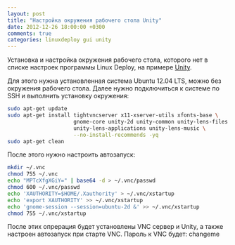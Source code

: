 ```yaml
---
layout: post
title: "Настройка окружения рабочего стола Unity"
date: 2012-12-26 18:00:00 +0300
comments: true
categories: linuxdeploy gui unity
---
```


Установка и настройка окружения рабочего стола, которого нет в списке настроек программы Linux Deploy, на примере [Unity](http://ru.wikipedia.org/wiki/Unity_(оболочка_рабочего_стола)).

<!--more-->

Для этого нужна установленная система Ubuntu 12.04 LTS, можно без окружения рабочего стола. Далее нужно подключиться к системе по SSH и выполнить установку окружения:

```sh
sudo apt-get update
sudo apt-get install tightvncserver x11-xserver-utils xfonts-base \
                     gnome-core unity-2d unity-common unity-lens-files \
                     unity-lens-applications unity-lens-music \
                     --no-install-recommends -yq
sudo apt-get clean
```

После этого нужно настроить автозапуск:

```sh
mkdir ~/.vnc
chmod 755 ~/.vnc
echo "MPTcXfgXGiY=" | base64 -d > ~/.vnc/passwd
chmod 600 ~/.vnc/passwd
echo 'XAUTHORITY=$HOME/.Xauthority' > ~/.vnc/xstartup
echo 'export XAUTHORITY' >> ~/.vnc/xstartup
echo 'gnome-session --session=ubuntu-2d &' >> ~/.vnc/xstartup
chmod 755 ~/.vnc/xstartup
```

После этих опрерация будет установлены VNC сервер и Unity, а также настроен автозапуск при старте VNC. Пароль к VNC будет: changeme

